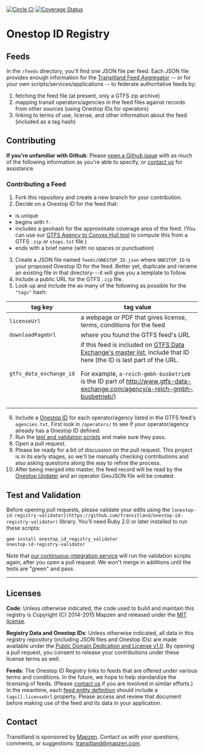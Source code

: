 [![Circle CI](https://circleci.com/gh/transitland/onestop-id-registry.svg?style=svg)](https://circleci.com/gh/transitland/onestop-id-registry)
[![Coverage Status](https://coveralls.io/repos/transitland/onestop-id-registry/badge.svg)](https://coveralls.io/r/transitland/onestop-id-registry)

# Onestop ID Registry

## Feeds

In the `/feeds` directory, you'll find one JSON file per feed. Each JSON file provides enough information for the [Transitland Feed Aggregator](#TODO) -- or for your own scripts/services/applications -- to federate authoritative feeds by:

1. fetching the feed file (at present, only a GTFS zip archive)
2. mapping transit operators/agencies in the feed files against records from other sources (using Onestop IDs for operators)
3. linking to terms of use, license, and other information about the feed (included as a tag hash)

## Contributing

**If you're unfamiliar with Github**: Please [open a Github issue](https://github.com/transitland/onestop-id-registry/issues/new) with as much of the following information as you're able to specify, or [contact us](#contact) for assistance.

### Contributing a Feed

1. Fork this repository and create a new branch for your contribution.
2. Decide on a Onestop ID for the feed that:
  * is unique
  * begins with `f-`
  * includes a geohash for the approximate coverage area of the feed. (You can use our [GTFS Agency to Convex Hull tool](http://transitland.github.io/gtfs-agency-to-convex-hull/) to compute this from a GTFS `.zip` or `stops.txt` file.)
  * ends with a brief name (with no spaces or punctuation)
3. Create a JSON file named `feeds/ONESTOP_ID.json` where `ONESTOP_ID` is your proposed Onestop ID for the feed. Better yet, duplicate and rename an existing file in that directory---it will give you a template to follow.
4. Include a public URL for the GTFS `.zip` file.
5. Look up and include the as many of the following as possible for the `"tags"` hash:

  tag key | tag value
  ------- | ---------
  `licenseUrl` | a webpage or PDF that gives license, terms, conditions for the feed
  `downloadPageUrl` | where you found the GTFS feed's URL
  `gtfs_data_exchange_id` | if this feed is included on [GTFS Data Exchange's master list](http://www.gtfs-data-exchange.com/agencies), include that ID here (the ID is last part of the URL. <p> For example, `a-reich-gmbh-busbetrieb` is the ID part of http://www.gtfs-data-exchange.com/agency/a-reich-gmbh-busbetrieb/)
  
6. Include a [Onestop ID](#onestop-ids) for each operator/agency listed in the GTFS feed's `agencies.txt`. First look in `/operators/` to see if your operator/agency already has a Onestop ID defined.
7. Run the [test and validation scripts](#test-and-validation) and make sure they pass.
8. Open a pull request.
9. Please be ready for a bit of discussion on the pull request. This project is in its early stages, so we'll be manually checking contributions and also asking questions along the way to refine the process.
10. After being merged into master, the feed record will be read by the [Onestop Updater](https://github.com/transitland/onestop-updater) and an operator GeoJSON file will be created.

## Test and Validation

Before opening pull requests, please validate your edits using the `[onestop-id-registry-validator](https://github.com/transitland/onestop-id-registry-validator)` library. You'll need Ruby 2.0 or later installed to run these scripts:

````
gem install onestop_id_registry_validator
onestop-id-registry-validator
````

Note that [our continuous-integration service](https://circleci.com/gh/transitland/onestop-id-registry) will run the validation scripts again, after you open a pull request. We won't merge in additions until the tests are "green" and pass.

---

## Licenses

**Code**: Unless otherwise indicated, the code used to build and maintain this registry is Copyright (C) 2014-2015 Mapzen and released under the [MIT license](http://opensource.org/licenses/MIT).

**Registry Data and Onestop IDs**: Unless otherwise indicated, all data in this registry repository (including JSON files and Onestop IDs) are made available under the [Public Domain Dedication and License v1.0](http://opendatacommons.org/licenses/pddl/summary/). By opening a pull request, you consent to release your contributions under these license terms as well.

**Feeds**: The Onestop ID Registry links to feeds that are offered under various terms and conditions. In the future, we hope to help standardize the licensing of feeds. (Please [contact us](#contact) if you are involved in similar efforts.) In the meantime, each [feed entity definition](#feeds) should include a `tags[].licenseUrl` property. Please access and review that document before making use of the feed and its data in your application.

## Contact

Transitland is sponsored by [Mapzen](http://mapzen.com). Contact us with your questions, comments, or suggestions: [transitland@mapzen.com](mailto:transitland@mapzen.com).
